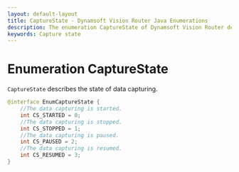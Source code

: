 ```yaml
---
layout: default-layout
title: CaptureState - Dynamsoft Vision Router Java Enumerations
description: The enumeration CaptureState of Dynamsoft Vision Router describes the state of data capturing.
keywords: Capture state
---
```


# Enumeration CaptureState

`CaptureState` describes the state of data capturing.

```java
@interface EnumCaptureState {
    //The data capturing is started.
    int CS_STARTED = 0;
    //The data capturing is stopped.
    int CS_STOPPED = 1;
    //The data capturing is paused.
    int CS_PAUSED = 2;
    //The data capturing is resumed.
    int CS_RESUMED = 3;
}
```